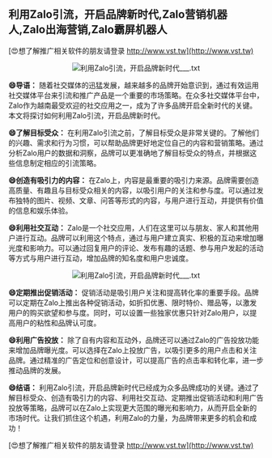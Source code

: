 ## **利用Zalo引流，开启品牌新时代,Zalo营销机器人,Zalo出海营销,Zalo霸屏机器人**

[😍想了解推广相关软件的朋友请登录 http://www.vst.tw](http://www.vst.tw)

 <center><img src="https://vst.tw/MP4/tuiguang/png/2.png" alt="利用Zalo引流，开启品牌新时代___.txt"></center>

**😄导语：**
随着社交媒体的迅猛发展，越来越多的品牌开始意识到，通过有效运用社交媒体平台来引流和推广产品是一个重要的市场策略。在众多社交媒体平台中，Zalo作为越南最受欢迎的社交应用之一，成为了许多品牌开启全新时代的关键。本文将探讨如何利用Zalo引流，开启品牌新时代。

**😄了解目标受众：**
在利用Zalo引流之前，了解目标受众是非常关键的。了解他们的兴趣、需求和行为习惯，可以帮助品牌更好地定位自己的内容和营销策略。通过分析Zalo用户的数据和洞察，品牌可以更准确地了解目标受众的特点，并根据这些信息制定相应的引流策略。

**😄创造有吸引力的内容：**
在Zalo上，内容是最重要的吸引力来源。品牌需要创造高质量、有趣且与目标受众相关的内容，以吸引用户的关注和参与度。可以通过发布独特的图片、视频、文章、问答等形式的内容，与用户进行互动，并提供有价值的信息和娱乐体验。

**😄利用社交互动：**
Zalo是一个社交应用，人们在这里可以与朋友、家人和其他用户进行互动。品牌可以利用这个特点，通过与用户建立真实、积极的互动来增加曝光度和影响力。可以通过回复用户的评论、发布有趣的话题、参与用户发起的活动等方式与用户进行互动，增加品牌的知名度和用户忠诚度。

 <center><img src="https://vst.tw/MP4/tuiguang/png/6.png" alt="利用Zalo引流，开启品牌新时代___.txt"></center>

**😄定期推出促销活动：**
促销活动是吸引用户关注和提高转化率的重要手段。品牌可以定期在Zalo上推出各种促销活动，如折扣优惠、限时特价、赠品等，以激发用户的购买欲望和参与度。同时，可以设置一些独家优惠只针对Zalo用户，以提高用户的粘性和品牌认可度。

**😄利用广告投放：**
除了自有内容和互动外，品牌还可以通过Zalo的广告投放功能来增加品牌曝光度。可以选择在Zalo上投放广告，以吸引更多的用户点击和关注品牌。通过精准的广告定位和创意设计，可以提高广告的点击率和转化率，进一步推动品牌的发展。

**😄结语：**
利用Zalo引流，开启品牌新时代已经成为众多品牌成功的关键。通过了解目标受众、创造有吸引力的内容、利用社交互动、定期推出促销活动和利用广告投放等策略，品牌可以在Zalo上实现更大范围的曝光和影响力，从而开启全新的市场时代。让我们抓住这个机遇，利用Zalo的力量，为品牌带来更多的机会和成功！

[😍想了解推广相关软件的朋友请登录 http://www.vst.tw](http://www.vst.tw)



